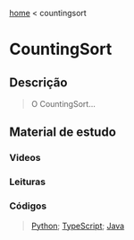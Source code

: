 [home](../README.md) < countingsort

# CountingSort

## Descrição

> O CountingSort...

## Material de estudo

### Videos
[]()

### Leituras
[]( "CountingSort")

### Códigos

>[Python](../src/python/countingsort.py); [TypeScript](../src/typescript/countingsort.ts); [Java](../src/java/countingsort.java)
